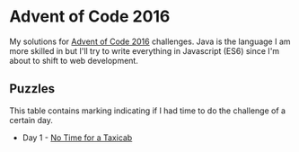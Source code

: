# Advent of Code 2016

My solutions for [Advent of Code 2016](http://adventofcode.com/2016) challenges. Java is the language I am more skilled in but I'll try to write everything in Javascript (ES6) since I'm about to shift to web development.

## Puzzles
This table contains marking indicating if I had time to do the challenge of a certain day.

* Day 1 - [No Time for a Taxicab](http://adventofcode.com/2016/day/1)
